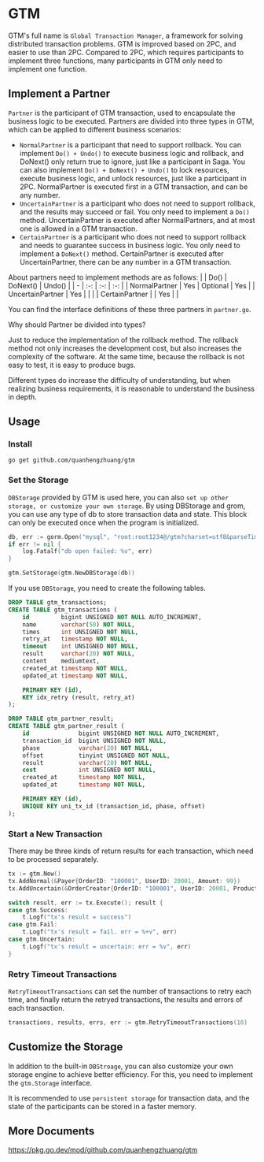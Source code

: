 # GTM
GTM's full name is `Global Transaction Manager`, a framework for solving distributed transaction problems. GTM is improved based on 2PC, and easier to use than 2PC. Compared to 2PC, which requires participants to implement three functions, many participants in GTM only need to implement one function.

## Implement a Partner
`Partner` is the participant of GTM transaction, used to encapsulate the business logic to be executed. Partners are divided into three types in GTM, which can be applied to different business scenarios:

- `NormalPartner` is a participant that need to support rollback. You can implement `Do() + Undo()` to execute business logic and rollback, and DoNext() only return true to ignore, just like a participant in Saga. You can also implement `Do() + DoNext() + Undo()` to lock resources, execute business logic, and unlock resources, just like a participant in 2PC. NormalPartner is executed first in a GTM transaction, and can be any number.
- `UncertainPartner` is a participant who does not need to support rollback, and the results may succeed or fail. You only need to implement a `Do()` method. UncertainPartner is executed after NormalPartners, and at most one is allowed in a GTM transaction.
- `CertainPartner` is a participant who does not need to support rollback and needs to guarantee success in business logic. You only need to implement a `DoNext()` method. CertainPartner is executed after UncertainPartner, there can be any number in a GTM transaction.

About partners need to implement methods are as follows:
| | Do() | DoNext() | Undo() |
| - | :-: | :-: | :-: |
| NormalPartner | Yes | Optional | Yes |
| UncertainPartner | Yes | | |
| CertainPartner | | Yes | |

You can find the interface definitions of these three partners in `partner.go`.

Why should Partner be divided into types? 

Just to reduce the implementation of the rollback method. The rollback method not only increases the development cost, but also increases the complexity of the software. At the same time, because the rollback is not easy to test, it is easy to produce bugs.

Different types do increase the difficulty of understanding, but when realizing business requirements, it is reasonable to understand the business in depth.

## Usage
### Install
```
go get github.com/quanhengzhuang/gtm
```

### Set the Storage
`DBStorage` provided by GTM is used here, you can also `set up other storage, or customize your own storage`. By using DBStorage and grom, you can use any type of db to store transaction data and state. This block can only be executed once when the program is initialized.

```go
db, err := gorm.Open("mysql", "root:root1234@/gtm?charset=utf8&parseTime=True&loc=Local")
if err != nil {
	log.Fatalf("db open failed: %v", err)
}

gtm.SetStorage(gtm.NewDBStorage(db))
```

If you use `DBStorage`, you need to create the following tables.
```sql
DROP TABLE gtm_transactions;
CREATE TABLE gtm_transactions (
	id         bigint UNSIGNED NOT NULL AUTO_INCREMENT,
	name       varchar(50) NOT NULL,
	times      int UNSIGNED NOT NULL,
	retry_at   timestamp NOT NULL,
	timeout    int UNSIGNED NOT NULL,
	result     varchar(20) NOT NULL,
	content    mediumtext,
	created_at timestamp NOT NULL,
	updated_at timestamp NOT NULL,

	PRIMARY KEY (id),
	KEY idx_retry (result, retry_at)
);

DROP TABLE gtm_partner_result;
CREATE TABLE gtm_partner_result (
	id              bigint UNSIGNED NOT NULL AUTO_INCREMENT,
	transaction_id  bigint UNSIGNED NOT NULL,
	phase           varchar(20) NOT NULL,
	offset          tinyint UNSIGNED NOT NULL,
	result          varchar(20) NOT NULL,
	cost            int UNSIGNED NOT NULL,
	created_at      timestamp NOT NULL,
	updated_at      timestamp NOT NULL,

	PRIMARY KEY (id),
	UNIQUE KEY uni_tx_id (transaction_id, phase, offset)
);
```

### Start a New Transaction
There may be three kinds of return results for each transaction, which need to be processed separately.

```go
tx := gtm.New()
tx.AddNormal(&Payer{OrderID: "100001", UserID: 20001, Amount: 99})
tx.AddUncertain(&OrderCreator{OrderID: "100001", UserID: 20001, ProductID: 31, Amount: 99})

switch result, err := tx.Execute(); result {
case gtm.Success:
	t.Logf("tx's result = success")
case gtm.Fail:
	t.Logf("tx's result = fail. err = %+v", err)
case gtm.Uncertain:
	t.Logf("tx's result = uncertain: err = %v", err)
}
```

### Retry Timeout Transactions
`RetryTimeoutTransactions` can set the number of transactions to retry each time, and finally return the retryed transactions, the results and errors of each transaction.

```go
transactions, results, errs, err := gtm.RetryTimeoutTransactions(10)
```

## Customize the Storage
In addition to the built-in `DBStroage`, you can also customize your own storage engine to achieve better efficiency. For this, you need to implement the `gtm.Storage` interface.

It is recommended to use `persistent storage` for transaction data, and the state of the participants can be stored in a faster memory.

## More Documents
https://pkg.go.dev/mod/github.com/quanhengzhuang/gtm
